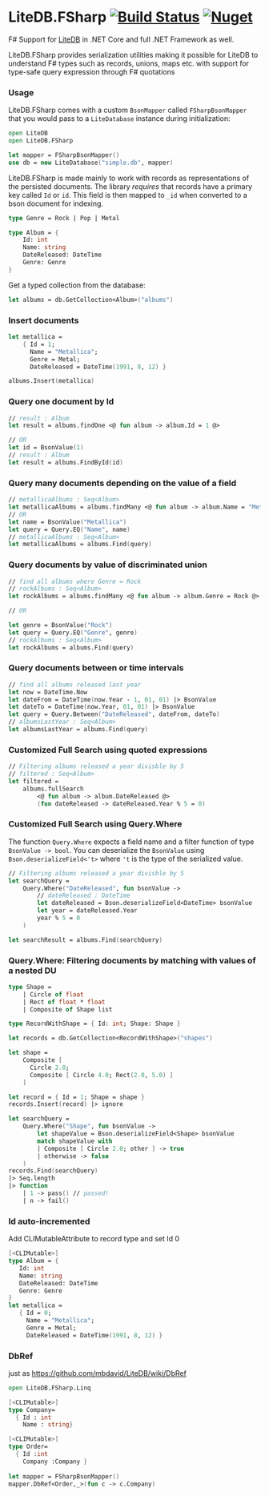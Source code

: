 # LiteDB.FSharp [![Build Status](https://travis-ci.org/Zaid-Ajaj/LiteDB.FSharp.svg?branch=master)](https://travis-ci.org/Zaid-Ajaj/LiteDB.FSharp) [![Nuget](https://img.shields.io/nuget/v/LiteDB.FSharp.svg?colorB=green)](https://www.nuget.org/packages/LiteDB.FSharp)

F# Support for [LiteDB](https://github.com/mbdavid/LiteDB) in .NET Core and full .NET Framework as well.

LiteDB.FSharp provides serialization utilities making it possible for LiteDB to understand F# types such as records, unions, maps etc. with support for type-safe query expression through F# quotations

### Usage
LiteDB.FSharp comes with a custom `BsonMapper` called `FSharpBsonMapper` that you would pass to a `LiteDatabase` instance during initialization:

```fsharp
open LiteDB
open LiteDB.FSharp

let mapper = FSharpBsonMapper()
use db = new LiteDatabase("simple.db", mapper)
```
LiteDB.FSharp is made mainly to work with records as representations of the persisted documents. The library *requires* that records have a primary key called `Id` or `id`. This field is then mapped to `_id` when converted to a bson document for indexing.

```fsharp
type Genre = Rock | Pop | Metal

type Album = {
    Id: int
    Name: string
    DateReleased: DateTime
    Genre: Genre
}
```
Get a typed collection from the database:
```fsharp
let albums = db.GetCollection<Album>("albums")
```
### Insert documents
```fsharp
let metallica = 
    { Id = 1; 
      Name = "Metallica";
      Genre = Metal;
      DateReleased = DateTime(1991, 8, 12) }

albums.Insert(metallica)
```
### Query one document by Id
```fsharp
// result : Album
let result = albums.findOne <@ fun album -> album.Id = 1 @> 

// OR
let id = BsonValue(1)
// result : Album
let result = albums.FindById(id)
```
### Query many documents depending on the value of a field
```fsharp
// metallicaAlbums : Seq<Album>
let metallicaAlbums = albums.findMany <@ fun album -> album.Name = "Metallica" @>
// OR
let name = BsonValue("Metallica")
let query = Query.EQ("Name", name)
// metallicaAlbums : Seq<Album>
let metallicaAlbums = albums.Find(query)
```
### Query documents by value of discriminated union
```fsharp
// find all albums where Genre = Rock
// rockAlbums : Seq<Album>
let rockAlbums = albums.findMany <@ fun album -> album.Genre = Rock @>

// OR 

let genre = BsonValue("Rock")
let query = Query.EQ("Genre", genre)
// rockAlbums : Seq<Album>
let rockAlbums = albums.Find(query)
```
### Query documents between or time intervals
```fsharp
// find all albums released last year
let now = DateTime.Now
let dateFrom = DateTime(now.Year - 1, 01, 01) |> BsonValue
let dateTo = DateTime(now.Year, 01, 01) |> BsonValue
let query = Query.Between("DateReleased", dateFrom, dateTo)
// albumsLastYear : Seq<Album>
let albumsLastYear = albums.Find(query)
```
### Customized Full Search using quoted expressions
```fs
// Filtering albums released a year divisble by 5
// filtered : Seq<Album>
let filtered = 
    albums.fullSearch 
        <@ fun album -> album.DateReleased @> 
        (fun dateReleased -> dateReleased.Year % 5 = 0)
```

### Customized Full Search using Query.Where
The function `Query.Where` expects a field name and a filter function of type `BsonValue -> bool`. You can deserialize the `BsonValue` using `Bson.deserializeField<'t>` where `'t` is the type of the serialized value. 

```fsharp
// Filtering albums released a year divisble by 5
let searchQuery = 
    Query.Where("DateReleased", fun bsonValue ->
        // dateReleased : DateTime
        let dateReleased = Bson.deserializeField<DateTime> bsonValue
        let year = dateReleased.Year
        year % 5 = 0
    )

let searchResult = albums.Find(searchQuery)
```
### Query.Where: Filtering documents by matching with values of a nested DU
```fsharp
type Shape = 
    | Circle of float
    | Rect of float * float
    | Composite of Shape list

type RecordWithShape = { Id: int; Shape: Shape }

let records = db.GetCollection<RecordWithShape>("shapes")

let shape = 
    Composite [ 
      Circle 2.0;
      Composite [ Circle 4.0; Rect(2.0, 5.0) ]
    ]

let record = { Id = 1; Shape = shape }
records.Insert(record) |> ignore

let searchQuery = 
    Query.Where("Shape", fun bsonValue -> 
        let shapeValue = Bson.deserializeField<Shape> bsonValue
        match shapeValue with
        | Composite [ Circle 2.0; other ] -> true
        | otherwise -> false
    )
records.Find(searchQuery)
|> Seq.length
|> function 
    | 1 -> pass() // passed!
    | n -> fail()
```
### Id auto-incremented
 Add CLIMutableAttribute to record type and set Id 0
 ```fsharp
[<CLIMutable>]
 type Album = {
    Id: int
    Name: string
    DateReleased: DateTime
    Genre: Genre
}
let metallica = 
    { Id = 0; 
      Name = "Metallica";
      Genre = Metal;
      DateReleased = DateTime(1991, 8, 12) }
 ```    

### DbRef
just as https://github.com/mbdavid/LiteDB/wiki/DbRef

```fsharp
open LiteDB.FSharp.Linq

[<CLIMutable>]
type Company=
  { Id : int
    Name : string}   

[<CLIMutable>]    
type Order=
  { Id :int
    Company :Company }
    
let mapper = FSharpBsonMapper()
mapper.DbRef<Order,_>(fun c -> c.Company)

```


